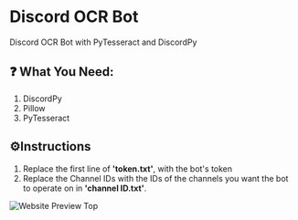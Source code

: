 # Discord OCR Bot
Discord OCR Bot with PyTesseract and DiscordPy

## ❓ What You Need:
1. DiscordPy
2. Pillow
3. PyTesseract

## ⚙Instructions
1. Replace the first line of **'token.txt'**, with the bot's token
2. Replace the Channel IDs with the IDs of the channels you want the bot to operate on in **'channel ID.txt'**.

![Website Preview Top](https://cdn.discordapp.com/attachments/613371646937399296/695881450083450900/unknown.png)
